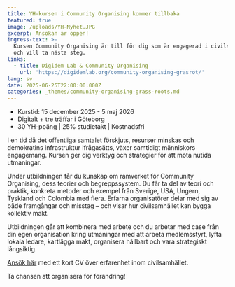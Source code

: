 ```yaml
---
title: YH-kursen i Community Organising kommer tillbaka
featured: true
image: /uploads/YH-Nyhet.JPG
excerpt: Ansökan är öppen!
ingress-text: >-
  Kursen Community Organising är till för dig som är engagerad i civilsamhället
  och vill ta nästa steg.
links:
  - title: Digidem Lab & Community Organising
    url: 'https://digidemlab.org/community-organising-grasrot/'
lang: sv
date: 2025-06-25T22:00:00.000Z
categories: _themes/community-organising-grass-roots.md
---
```


* Kurstid: 15 december 2025 - 5 maj 2026
* Digitalt + tre träffar i Göteborg
* 30 YH-poäng | 25% studietakt | Kostnadsfri

I en tid då det offentliga samtalet förskjuts, resurser minskas och demokratins infrastruktur ifrågasätts, växer samtidigt människors engagemang.  Kursen ger dig verktyg och strategier för att möta nutida utmaningar.

Under utbildningen får du kunskap om ramverket för Community Organising, dess teorier och begreppssystem. Du får ta del av teori och praktik, konkreta metoder och exempel från Sverige, USA, Ungern, Tyskland och Colombia med flera. Erfarna organisatörer delar med sig av både framgångar och misstag – och visar hur civilsamhället kan bygga kollektiv makt.

Utbildningen går att kombinera med arbete och du arbetar med case från din egen organisation kring utmaningar med att arbeta medlemsstyrt, lyfta lokala ledare, kartlägga makt, organisera hållbart och vara strategiskt långsiktig.

[Ansök här](https://communityorganising.se/ "Ansökan Community Organising") med ett kort CV över erfarenhet inom civilsamhället.

Ta chansen att organisera för förändring!
